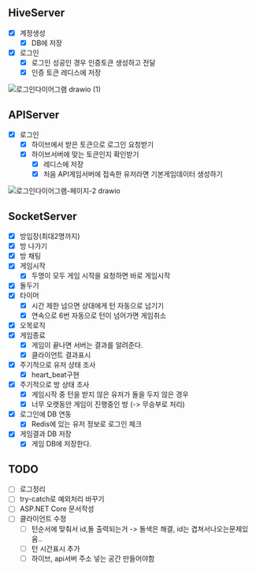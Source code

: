 ## HiveServer
- [x] 계정생성
    - [x] DB에 저장     
- [x] 로그인
    - [x] 로그인 성공인 경우 인증토큰 생성하고 전달
    - [x] 인증 토큰 레디스에 저장

![로그인다이어그램 drawio (1)](https://github.com/jeongkaon/Com2usServerCamp/assets/90167264/2e5eae26-67b4-4bb9-96f4-8b775a970385)

## APIServer
- [x] 로그인
    - [x] 하이브에서 받은 토큰으로 로그인 요청받기
    - [x] 하이브서버에 맞는 토큰인지 확인받기 
        - [x] 레디스에 저장
        - [x] 처음 API게임서버에 접속한 유저라면 기본게임데이터 생성하기

![로그인다이어그램-페이지-2 drawio](https://github.com/jeongkaon/Com2usServerCamp/assets/90167264/c521f7a2-9023-4409-87f4-cd7a837f42f2)

                     
## SocketServer
- [x] 방입장(최대2명까지)
- [x] 방 나가기
- [x] 방 채팅
- [x] 게임시작
    - [x] 두명이 모두 게임 시작을 요청하면 바로 게임시작
- [x] 돌두기
- [x] 타이머
    - [x] 시간 제한 넘으면 상대에게 턴 자동으로 넘기기
    - [x] 연속으로 6번 자동으로 턴이 넘어가면 게임취소 
- [x] 오목로직
- [x] 게임종료
    - [x] 게임이 끝나면 서버는 결과를 알려준다.
    - [x] 클라이언트 결과표시 
- [x] 주기적으로 유저 상태 조사
    - [x] heart_beat구현 
- [x] 주기적으로 방 상태 조사
    - [x] 게임시작 중 턴을 받지 않은 유저가 돌을 두지 않은 경우
    - [x] 너무 오랫동안 게임이 진행중인 방 (-> 무승부로 처리)
     
- [x] 로그인에 DB 연동
    - [x] Redis에 있는 유저 정보로 로그인 체크  
- [x] 게임결과 DB 저장
    - [x] 게임 DB에 저장한다. 

## TODO
- [ ] 로그정리
- [ ] try-catch로 예외처리 바꾸기
- [ ] ASP.NET Core 문서작성
- [ ] 클라이언트 수정
    - [ ] 턴순서에 맞춰서 id,돌 출력되는거 -> 돌색은 해결, id는 겹쳐서나오는문제있움..
    - [ ] 턴 시간표시 추가
    - [ ] 하이브, api서버 주소 넣는 공간 만들어야함
